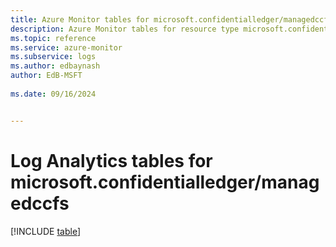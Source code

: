 ```yaml
---
title: Azure Monitor tables for microsoft.confidentialledger/managedccfs
description: Azure Monitor tables for resource type microsoft.confidentialledger/managedccfs
ms.topic: reference
ms.service: azure-monitor
ms.subservice: logs
ms.author: edbaynash
author: EdB-MSFT
   
ms.date: 09/16/2024


---
```


# Log Analytics tables for microsoft.confidentialledger/managedccfs  

[!INCLUDE [table](~/reusable-content/ce-skilling/azure/includes/azure-monitor/reference/tables/microsoft-confidentialledger_managedccfs-include.md)]

